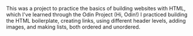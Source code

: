 This was a project to practice the basics of building websites with HTML,
which I've learned through the Odin Project (Hi, Odin!) I practiced building
the HTML boilerplate, creating links, using different header levels, adding 
images, and making lists, both ordered and unordered.
